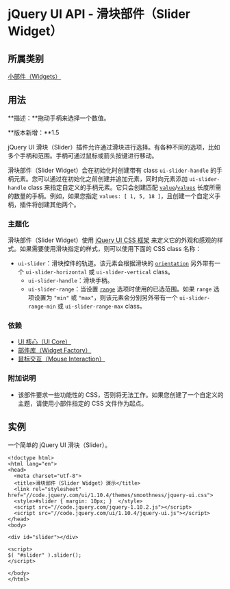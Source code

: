 # jQuery UI API - 滑块部件（Slider Widget）

## 所属类别

[小部件（Widgets）](ref-widgets.html)

## 用法

**描述：**拖动手柄来选择一个数值。

**版本新增：**1.5

jQuery UI 滑块（Slider）插件允许通过滑块进行选择。有各种不同的选项，比如多个手柄和范围。手柄可通过鼠标或箭头按键进行移动。

滑块部件（Slider Widget）会在初始化时创建带有 class `ui-slider-handle` 的手柄元素。您可以通过在初始化之前创建并追加元素，同时向元素添加 `ui-slider-handle` class 来指定自定义的手柄元素。它只会创建匹配 [`value`](#option-value)/[`values`](#option-values) 长度所需的数量的手柄。例如，如果您指定 `values: [ 1, 5, 18 ]`，且创建一个自定义手柄，插件将创建其他两个。

### 主题化

滑块部件（Slider Widget）使用 [jQuery UI CSS 框架](api-css-framework.html) 来定义它的外观和感观的样式。如果需要使用滑块指定的样式，则可以使用下面的 CSS class 名称：

*   `ui-slider`：滑块控件的轨道。该元素会根据滑块的 [`orientation`](#option-orientation) 另外带有一个 `ui-slider-horizontal` 或 `ui-slider-vertical` class。
    *   `ui-slider-handle`：滑块手柄。
    *   `ui-slider-range`：当设置 [`range`](#option-range) 选项时使用的已选范围。如果 `range` 选项设置为 `"min"` 或 `"max"`，则该元素会分别另外带有一个 `ui-slider-range-min` 或 `ui-slider-range-max` class。

### 依赖

*   [UI 核心（UI Core）](ref-ui-core.html)
*   [部件库（Widget Factory）](api-jQuery-widget.html)
*   [鼠标交互（Mouse Interaction）](api-mouse.html)

### 附加说明

*   该部件要求一些功能性的 CSS，否则将无法工作。如果您创建了一个自定义的主题，请使用小部件指定的 CSS 文件作为起点。

## 实例

一个简单的 jQuery UI 滑块（Slider）。

```
<!doctype html>
<html lang="en">
<head>
  <meta charset="utf-8">
  <title>滑块部件（Slider Widget）演示</title>
  <link rel="stylesheet" href="//code.jquery.com/ui/1.10.4/themes/smoothness/jquery-ui.css">
  <style>#slider { margin: 10px; }	</style>
  <script src="//code.jquery.com/jquery-1.10.2.js"></script>
  <script src="//code.jquery.com/ui/1.10.4/jquery-ui.js"></script>
</head>
<body>

<div id="slider"></div>

<script>
$( "#slider" ).slider();
</script>

</body>
</html>

```



